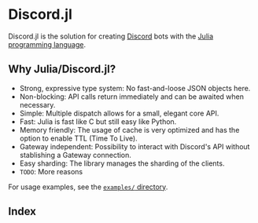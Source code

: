 # Discord.jl

Discord.jl is the solution for creating [Discord](https://discordapp.com) bots with the [Julia programming language](https://julialang.org).

## Why Julia/Discord.jl?

* Strong, expressive type system: No fast-and-loose JSON objects here.
* Non-blocking: API calls return immediately and can be awaited when necessary.
* Simple: Multiple dispatch allows for a small, elegant core API.
* Fast: Julia is fast like C but still easy like Python.
* Memory friendly: The usage of cache is very optimized and has the option to enable TTL (Time To Live).
* Gateway independent: Possibility to interact with Discord's API without stablishing a Gateway connection.
* Easy sharding: The library manages the sharding of the clients.
* `TODO`: More reasons

For usage examples, see the [`examples/` directory](https://github.com/PurgePJ/Discord.jl/tree/master/examples).

## Index

```@index
```
